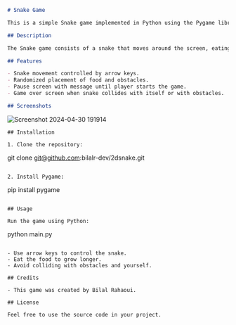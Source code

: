 ```markdown
# Snake Game

This is a simple Snake game implemented in Python using the Pygame library.

## Description

The Snake game consists of a snake that moves around the screen, eating food to grow longer. The game ends when the snake collides with itself or with obstacles.

## Features

- Snake movement controlled by arrow keys.
- Randomized placement of food and obstacles.
- Pause screen with message until player starts the game.
- Game over screen when snake collides with itself or with obstacles.

## Screenshots
```
![Screenshot 2024-04-30 191914](https://github.com/bilalr-dev/2dsnake/assets/142100151/3ff3dd68-4988-400f-8c30-320918f261f1)
```
## Installation

1. Clone the repository:

```
git clone git@github.com:bilalr-dev/2dsnake.git
```

2. Install Pygame:

```
pip install pygame
```

## Usage

Run the game using Python:

```
python main.py
```

- Use arrow keys to control the snake.
- Eat the food to grow longer.
- Avoid colliding with obstacles and yourself.

## Credits

- This game was created by Bilal Rahaoui.

## License

Feel free to use the source code in your project.
```
